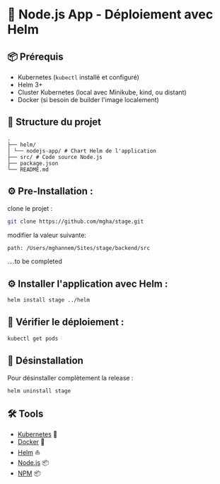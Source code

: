 # 🚀 Node.js App - Déploiement avec Helm

## 📦 Prérequis
- Kubernetes (`kubectl` installé et configuré)
- Helm 3+
- Cluster Kubernetes (local avec Minikube, kind, ou distant)
- Docker (si besoin de builder l'image localement)

## 📂 Structure du projet
```plaintext
.
├── helm/
│ └── nodejs-app/ # Chart Helm de l'application
├── src/ # Code source Node.js
├── package.json
└── README.md
```
## ⚙️ Pre-Installation :
clone le projet :
```bash
git clone https://github.com/mgha/stage.git
```

modifier la valeur suivante: 
```bash
path: /Users/mghannem/Sites/stage/backend/src
```

....to be completed

## ⚙️ Installer l'application avec Helm :

```bash
helm install stage ../helm
```

## 📡 Vérifier le déploiement :
```bash
kubectl get pods
```

## 🛑 Désinstallation
Pour désinstaller complètement la release :

```bash
helm uninstall stage
```

## 🛠️ Tools

- [Kubernetes](./docs/kubernetes/README.md) 🐳
- [Docker](./docs/docker/README.md) 🐋
- [Helm](./docs/helm/README.md) ⛵
- [Node.js](./docs/nodejs/README.md) 📦
- [NPM](./docs/npm/README.md) 📦
